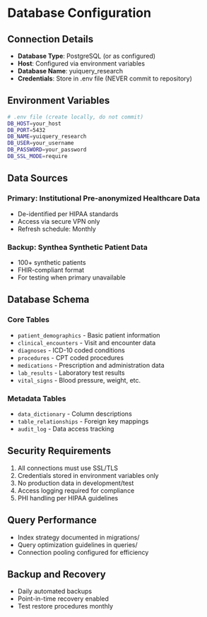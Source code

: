 # Database Configuration

## Connection Details
- **Database Type**: PostgreSQL (or as configured)
- **Host**: Configured via environment variables
- **Database Name**: yuiquery_research
- **Credentials**: Store in .env file (NEVER commit to repository)

## Environment Variables
```bash
# .env file (create locally, do not commit)
DB_HOST=your_host
DB_PORT=5432
DB_NAME=yuiquery_research
DB_USER=your_username
DB_PASSWORD=your_password
DB_SSL_MODE=require
```

## Data Sources

### Primary: Institutional Pre-anonymized Healthcare Data
- De-identified per HIPAA standards
- Access via secure VPN only
- Refresh schedule: Monthly

### Backup: Synthea Synthetic Patient Data
- 100+ synthetic patients
- FHIR-compliant format
- For testing when primary unavailable

## Database Schema

### Core Tables
- `patient_demographics` - Basic patient information
- `clinical_encounters` - Visit and encounter data
- `diagnoses` - ICD-10 coded conditions
- `procedures` - CPT coded procedures
- `medications` - Prescription and administration data
- `lab_results` - Laboratory test results
- `vital_signs` - Blood pressure, weight, etc.

### Metadata Tables
- `data_dictionary` - Column descriptions
- `table_relationships` - Foreign key mappings
- `audit_log` - Data access tracking

## Security Requirements
1. All connections must use SSL/TLS
2. Credentials stored in environment variables only
3. No production data in development/test
4. Access logging required for compliance
5. PHI handling per HIPAA guidelines

## Query Performance
- Index strategy documented in migrations/
- Query optimization guidelines in queries/
- Connection pooling configured for efficiency

## Backup and Recovery
- Daily automated backups
- Point-in-time recovery enabled
- Test restore procedures monthly
